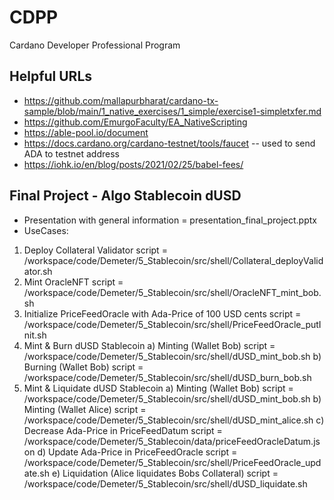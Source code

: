 # CDPP
Cardano Developer Professional Program

## Helpful URLs
- https://github.com/mallapurbharat/cardano-tx-sample/blob/main/1_native_exercises/1_simple/exercise1-simpletxfer.md
- https://github.com/EmurgoFaculty/EA_NativeScripting
- https://able-pool.io/document
- https://docs.cardano.org/cardano-testnet/tools/faucet -- used to send ADA to testnet address
- https://iohk.io/en/blog/posts/2021/02/25/babel-fees/

## Final Project - Algo Stablecoin dUSD
- Presentation with general information = presentation_final_project.pptx
- UseCases:
1) Deploy Collateral Validator 
   script = /workspace/code/Demeter/5_Stablecoin/src/shell/Collateral_deployValidator.sh
2) Mint OracleNFT
   script = /workspace/code/Demeter/5_Stablecoin/src/shell/OracleNFT_mint_bob.sh
3) Initialize PriceFeedOracle with Ada-Price of 100 USD cents 
   script = /workspace/code/Demeter/5_Stablecoin/src/shell/PriceFeedOracle_putInit.sh
4) Mint & Burn dUSD Stablecoin
   a) Minting (Wallet Bob)
      script = /workspace/code/Demeter/5_Stablecoin/src/shell/dUSD_mint_bob.sh
   b) Burning (Wallet Bob) 
      script = /workspace/code/Demeter/5_Stablecoin/src/shell/dUSD_burn_bob.sh
5) Mint & Liquidate dUSD Stablecoin
   a) Minting (Wallet Bob)
      script = /workspace/code/Demeter/5_Stablecoin/src/shell/dUSD_mint_bob.sh
   b) Minting (Wallet Alice)
      script = /workspace/code/Demeter/5_Stablecoin/src/shell/dUSD_mint_alice.sh
   c) Decrease Ada-Price in PriceFeedDatum
      script = /workspace/code/Demeter/5_Stablecoin/data/priceFeedOracleDatum.json
   d) Update Ada-Price in PriceFeedOracle
      script = /workspace/code/Demeter/5_Stablecoin/src/shell/PriceFeedOracle_update.sh
   e) Liquidation (Alice liquidates Bobs Collateral)
      script = /workspace/code/Demeter/5_Stablecoin/src/shell/dUSD_liquidate.sh